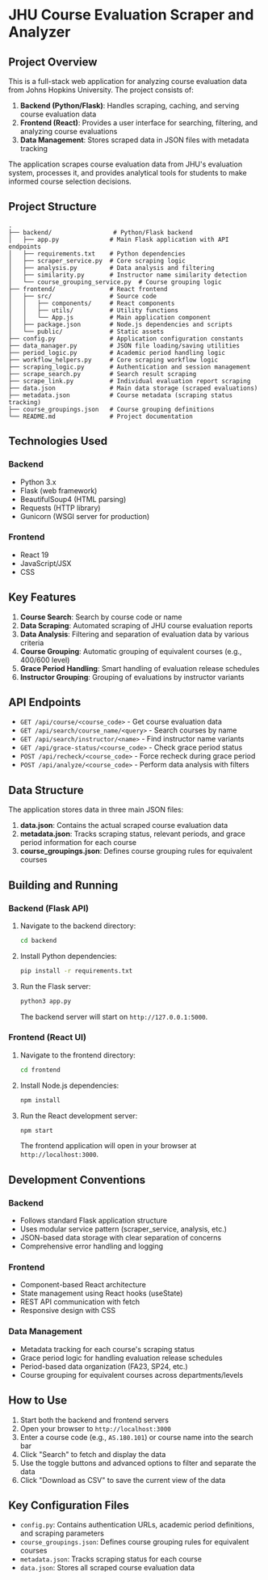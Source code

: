 # JHU Course Evaluation Scraper and Analyzer

## Project Overview

This is a full-stack web application for analyzing course evaluation data from Johns Hopkins University. The project consists of:

1. **Backend (Python/Flask)**: Handles scraping, caching, and serving course evaluation data
2. **Frontend (React)**: Provides a user interface for searching, filtering, and analyzing course evaluations
3. **Data Management**: Stores scraped data in JSON files with metadata tracking

The application scrapes course evaluation data from JHU's evaluation system, processes it, and provides analytical tools for students to make informed course selection decisions.

## Project Structure

```
.
├── backend/                 # Python/Flask backend
│   ├── app.py              # Main Flask application with API endpoints
│   ├── requirements.txt    # Python dependencies
│   ├── scraper_service.py  # Core scraping logic
│   ├── analysis.py         # Data analysis and filtering
│   ├── similarity.py       # Instructor name similarity detection
│   └── course_grouping_service.py  # Course grouping logic
├── frontend/               # React frontend
│   ├── src/                # Source code
│   │   ├── components/     # React components
│   │   ├── utils/          # Utility functions
│   │   └── App.js          # Main application component
│   ├── package.json        # Node.js dependencies and scripts
│   └── public/             # Static assets
├── config.py               # Application configuration constants
├── data_manager.py         # JSON file loading/saving utilities
├── period_logic.py         # Academic period handling logic
├── workflow_helpers.py     # Core scraping workflow logic
├── scraping_logic.py       # Authentication and session management
├── scrape_search.py        # Search result scraping
├── scrape_link.py          # Individual evaluation report scraping
├── data.json               # Main data storage (scraped evaluations)
├── metadata.json           # Course metadata (scraping status tracking)
├── course_groupings.json   # Course grouping definitions
└── README.md               # Project documentation
```

## Technologies Used

### Backend
- Python 3.x
- Flask (web framework)
- BeautifulSoup4 (HTML parsing)
- Requests (HTTP library)
- Gunicorn (WSGI server for production)

### Frontend
- React 19
- JavaScript/JSX
- CSS

## Key Features

1. **Course Search**: Search by course code or name
2. **Data Scraping**: Automated scraping of JHU course evaluation reports
3. **Data Analysis**: Filtering and separation of evaluation data by various criteria
4. **Course Grouping**: Automatic grouping of equivalent courses (e.g., 400/600 level)
5. **Grace Period Handling**: Smart handling of evaluation release schedules
6. **Instructor Grouping**: Grouping of evaluations by instructor variants

## API Endpoints

- `GET /api/course/<course_code>` - Get course evaluation data
- `GET /api/search/course_name/<query>` - Search courses by name
- `GET /api/search/instructor/<name>` - Find instructor name variants
- `GET /api/grace-status/<course_code>` - Check grace period status
- `POST /api/recheck/<course_code>` - Force recheck during grace period
- `POST /api/analyze/<course_code>` - Perform data analysis with filters

## Data Structure

The application stores data in three main JSON files:

1. **data.json**: Contains the actual scraped course evaluation data
2. **metadata.json**: Tracks scraping status, relevant periods, and grace period information for each course
3. **course_groupings.json**: Defines course grouping rules for equivalent courses

## Building and Running

### Backend (Flask API)

1. Navigate to the backend directory:
   ```bash
   cd backend
   ```

2. Install Python dependencies:
   ```bash
   pip install -r requirements.txt
   ```

3. Run the Flask server:
   ```bash
   python3 app.py
   ```
   The backend server will start on `http://127.0.0.1:5000`.

### Frontend (React UI)

1. Navigate to the frontend directory:
   ```bash
   cd frontend
   ```

2. Install Node.js dependencies:
   ```bash
   npm install
   ```

3. Run the React development server:
   ```bash
   npm start
   ```
   The frontend application will open in your browser at `http://localhost:3000`.

## Development Conventions

### Backend
- Follows standard Flask application structure
- Uses modular service pattern (scraper_service, analysis, etc.)
- JSON-based data storage with clear separation of concerns
- Comprehensive error handling and logging

### Frontend
- Component-based React architecture
- State management using React hooks (useState)
- REST API communication with fetch
- Responsive design with CSS

### Data Management
- Metadata tracking for each course's scraping status
- Grace period logic for handling evaluation release schedules
- Period-based data organization (FA23, SP24, etc.)
- Course grouping for equivalent courses across departments/levels

## How to Use

1. Start both the backend and frontend servers
2. Open your browser to `http://localhost:3000`
3. Enter a course code (e.g., `AS.180.101`) or course name into the search bar
4. Click "Search" to fetch and display the data
5. Use the toggle buttons and advanced options to filter and separate the data
6. Click "Download as CSV" to save the current view of the data

## Key Configuration Files

- `config.py`: Contains authentication URLs, academic period definitions, and scraping parameters
- `course_groupings.json`: Defines course grouping rules for equivalent courses
- `metadata.json`: Tracks scraping status for each course
- `data.json`: Stores all scraped course evaluation data